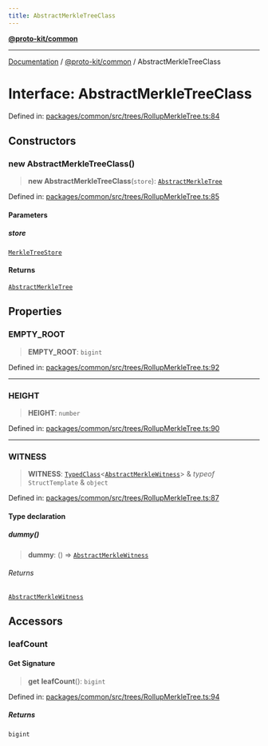 ```yaml
---
title: AbstractMerkleTreeClass
---
```


[**@proto-kit/common**](../README.md)

***

[Documentation](../../../README.md) / [@proto-kit/common](../README.md) / AbstractMerkleTreeClass

# Interface: AbstractMerkleTreeClass

Defined in: [packages/common/src/trees/RollupMerkleTree.ts:84](https://github.com/proto-kit/framework/blob/4d6b3b6da51b3edee0fbf25ce72c1f59ec61e891/packages/common/src/trees/RollupMerkleTree.ts#L84)

## Constructors

### new AbstractMerkleTreeClass()

> **new AbstractMerkleTreeClass**(`store`): [`AbstractMerkleTree`](AbstractMerkleTree.md)

Defined in: [packages/common/src/trees/RollupMerkleTree.ts:85](https://github.com/proto-kit/framework/blob/4d6b3b6da51b3edee0fbf25ce72c1f59ec61e891/packages/common/src/trees/RollupMerkleTree.ts#L85)

#### Parameters

##### store

[`MerkleTreeStore`](MerkleTreeStore.md)

#### Returns

[`AbstractMerkleTree`](AbstractMerkleTree.md)

## Properties

### EMPTY\_ROOT

> **EMPTY\_ROOT**: `bigint`

Defined in: [packages/common/src/trees/RollupMerkleTree.ts:92](https://github.com/proto-kit/framework/blob/4d6b3b6da51b3edee0fbf25ce72c1f59ec61e891/packages/common/src/trees/RollupMerkleTree.ts#L92)

***

### HEIGHT

> **HEIGHT**: `number`

Defined in: [packages/common/src/trees/RollupMerkleTree.ts:90](https://github.com/proto-kit/framework/blob/4d6b3b6da51b3edee0fbf25ce72c1f59ec61e891/packages/common/src/trees/RollupMerkleTree.ts#L90)

***

### WITNESS

> **WITNESS**: [`TypedClass`](../type-aliases/TypedClass.md)\<[`AbstractMerkleWitness`](AbstractMerkleWitness.md)\> & *typeof* `StructTemplate` & `object`

Defined in: [packages/common/src/trees/RollupMerkleTree.ts:87](https://github.com/proto-kit/framework/blob/4d6b3b6da51b3edee0fbf25ce72c1f59ec61e891/packages/common/src/trees/RollupMerkleTree.ts#L87)

#### Type declaration

##### dummy()

> **dummy**: () => [`AbstractMerkleWitness`](AbstractMerkleWitness.md)

###### Returns

[`AbstractMerkleWitness`](AbstractMerkleWitness.md)

## Accessors

### leafCount

#### Get Signature

> **get** **leafCount**(): `bigint`

Defined in: [packages/common/src/trees/RollupMerkleTree.ts:94](https://github.com/proto-kit/framework/blob/4d6b3b6da51b3edee0fbf25ce72c1f59ec61e891/packages/common/src/trees/RollupMerkleTree.ts#L94)

##### Returns

`bigint`
